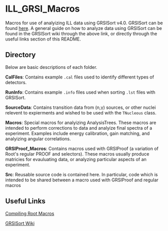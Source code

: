 # ILL_GRSI_Macros
Macros for use of analyizing ILL data using GRSISort v4.0.
GRSISort can be found [here](https://github.com/GRIFFINCollaboration/GRSISort).
A general guide on how to analyze data using GRSISort can be found in the GRSISort wiki through the above link, or directly through the useful links section of this README.

## Directory
Below are basic descriptions of each folder.

**CalFiles**: Contains example `.cal` files used to identify different types of detectors.

**RunInfo**: Contains example `.info` files used when sorting `.lst` files with GRSISort.

**SourceData**: Contains transition data from (n,γ) sources, or other nuclei relevent to expierments and wished to be used with the `TNucleous` class.

**Macros**: Special macros for analyizing AnalysisTrees.
These macros are intended to perform corrections to data and analyize final spectra of a experiment.
Examples include energy calibration, gain matching, and analyizing angular correlations.

**GRSIProof_Macros**: Contains macros used with GRSIProof (a variation of Root's regular PROOF and selectors).
These macros usually produce matricies for evauluating data, or analyzing particular aspects of an experiment.

**Src**: Reusable source code is contained here.
In particular, code which is intended to be shared between a macro used with GRSIProof and regular macros

## Useful Links

[Compiling Root Macros](https://root.cern.ch/compiling-macros)

[GRSISort Wiki](https://github.com/GRIFFINCollaboration/GRSISort/wiki)
